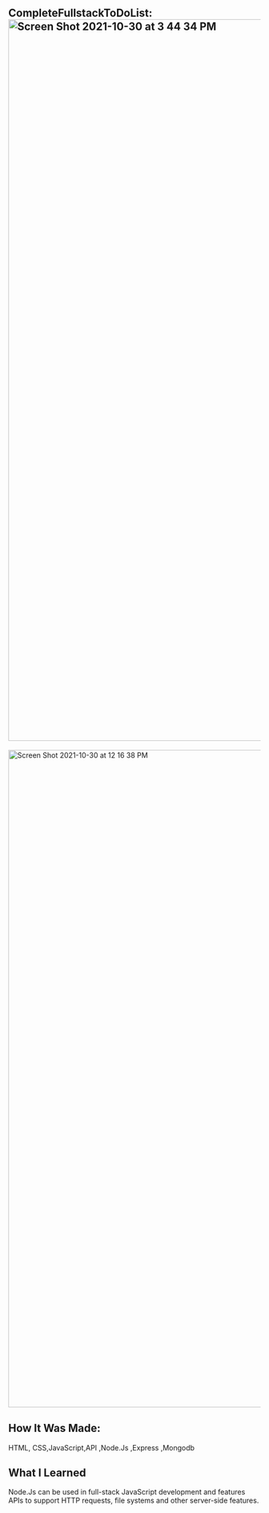 ## CompleteFullstackToDoList:<img width="1440" alt="Screen Shot 2021-10-30 at 3 44 34 PM" src="https://user-images.githubusercontent.com/78456343/139556586-e757087c-4783-4944-92c1-5ab297a81fd1.png">

<img width="1312" alt="Screen Shot 2021-10-30 at 12 16 38 PM" src="https://user-images.githubusercontent.com/78456343/139556544-432ebbd7-49ec-4f25-a80b-e1752c9db924.png">

## How It Was Made:

HTML, CSS,JavaScript,API ,Node.Js ,Express ,Mongodb
## What I Learned
Node.Js can be used in full-stack JavaScript development and features APIs to support HTTP requests, file systems and other server-side features.
